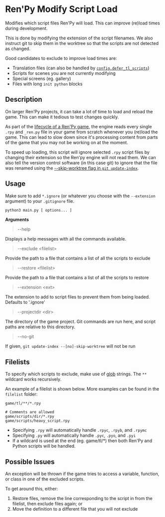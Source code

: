 # Ren'Py Modify Script Load
Modifies which script files Ren'Py will load. This can improve (re)load times during development.

This is done by modifying the extension of the script filenames. We also instruct git to skip them in the worktree so that the scripts are not detected as changed.

Good candidates to exclude to improve load times are:
- Translation files (can also be handled by [`config.defer_tl_scripts`](https://www.renpy.org/doc/html/translation.html#deferred-translation-loading))
- Scripts for scenes you are not currently modifying
- Special screens (eg. gallery)
- Files with long `init python` blocks

## Description
On larger Ren'Py projects, it can take a lot of time to load and reload the game. This can make it tedious to test changes quickly.

As part of the [lifecycle of a Ren'Py game](https://www.renpy.org/doc/html/lifecycle.html), the engine reads every single `.rpy` and `_ren.py` file in your game from scratch whenever you (re)load the game. This can lead to slow down since it's processing content from parts of the game that you may not be working on at the moment.

To speed up loading, this script will ignore selected `.rpy` script files by changing their extension so the Ren'py engine will not read them. We can also tell the version control software (in this case git) to ignore that the file was renamed using the [--skip-worktree flag in `git update-index`](https://git-scm.com/docs/git-update-index).

## Usage
Make sure to add `*.ignore` (or whatever you choose with the `--extension` argument) to your `.gitignore` file.

```bash
python3 main.py [ options... ]
```

**Arguments**

> --help

Displays a help messages with all the commands available.

> --exclude \<filelist>

Provide the path to a file that contains a list of all the scripts to exclude

> --restore \<filelist>

Provide the path to a file that contains a list of all the scripts to restore

> --extension \<ext>

The extension to add to script files to prevent them from being loaded. Defaults to '.ignore'

> --projectdir \<dir>

The directory of the game project. Git commands are run here, and script paths are relative to this directory.

> --no-git

If given, `git update-index --[no]-skip-worktree` will not be run

## Filelists

To specify which scripts to exclude, make use of [glob](https://docs.python.org/3/library/glob.html) strings. The `**` wildcard works recursively.

An example of a filelist is shown below. More examples can be found in the `filelist` folder:
```
game/tl/**/*.rpy

# Comments are allowed
game/scripts/dir/*.rpy
game/scripts/heavy_script.rpy
```

- Specifying `.rpy` will automatically handle `.rpyc`, `.rpyb`, and `.rpymc`
- Specifying `.py` will automatically handle `.pyc`, `.pyo`, and `.pyi`
- If a wildcard is used at the end (eg. game/tl/*) then both Ren'Py and Python scripts will be handled.

## Possible Issues
An exception will be thrown if the game tries to access a variable, function, or class in one of the excluded scripts.

To get around this, either:
1) Restore files, remove the line corresponding to the script in from the filelist, then exclude files again; or
2) Move the definition to a different file that you will not exclude
